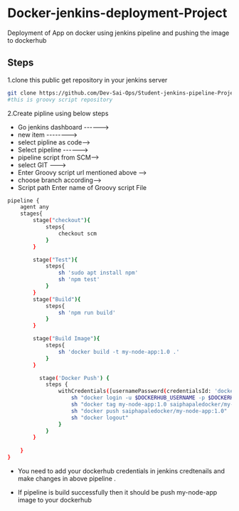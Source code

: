 
# Docker-jenkins-deployment-Project

Deployment of App on docker using jenkins pipeline and pushing the image to dockerhub

## Steps

1.clone this public get repository in your jenkins server
```bash
git clone https://github.com/Dev-Sai-Ops/Student-jenkins-pipeline-Project.git
#this is groovy script repository 
```

2.Create pipline using below steps
    
- Go jenkins dashboard ------> 
- new item --------> 
- select pipline as code--> 
- Select pipeline ------> 
- pipeline script from SCM-->
- select GIT ---> 
- Enter Groovy script url mentioned above --> 
- choose branch according--> 
- Script path Enter name of Groovy script File

```bash
pipeline {
    agent any
    stages{
        stage("checkout"){
            steps{
                checkout scm
            }
        }

        stage("Test"){
            steps{
                sh 'sudo apt install npm'
                sh 'npm test'
            }
        }        
        stage("Build"){
            steps{
                sh 'npm run build'
            }
        }

        stage("Build Image"){
            steps{
                sh 'docker build -t my-node-app:1.0 .'
            }
        } 

          stage('Docker Push') {
            steps {
                withCredentials([usernamePassword(credentialsId: 'docker_cred', passwordVariable: 'DOCKERHUB_PASSWORD', usernameVariable: 'DOCKERHUB_USERNAME')]) {
                    sh "docker login -u $DOCKERHUB_USERNAME -p $DOCKERHUB_PASSWORD"
                    sh "docker tag my-node-app:1.0 saiphapaledocker/my-node-app:1.0"
                    sh "docker push saiphapaledocker/my-node-app:1.0"
                    sh "docker logout"
                }
            }
        }
        
    }
}

```

 - You need to add your dockerhub credentials in jenkins credtenails and make changes in above pipeline .

- If pipeline is build successfully then it should be push my-node-app image  to your dockerhub

